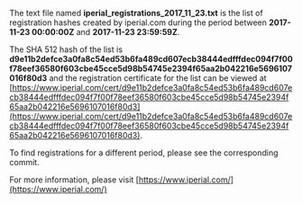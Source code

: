 The text file named **iperial_registrations_2017_11_23.txt** is the list of registration hashes created by iperial.com during the period between **2017-11-23 00:00:00Z** and **2017-11-23 23:59:59Z**.

The SHA 512 hash of the list is **d9e11b2defce3a0fa8c54ed53b6fa489cd607ecb38444edfffdec094f7f00f78eef36580f603cbe45cce5d98b54745e2394f65aa2b042216e5696107016f80d3** and the registration certificate for the list can be viewed at [https://www.iperial.com/cert/d9e11b2defce3a0fa8c54ed53b6fa489cd607ecb38444edfffdec094f7f00f78eef36580f603cbe45cce5d98b54745e2394f65aa2b042216e5696107016f80d3](https://www.iperial.com/cert/d9e11b2defce3a0fa8c54ed53b6fa489cd607ecb38444edfffdec094f7f00f78eef36580f603cbe45cce5d98b54745e2394f65aa2b042216e5696107016f80d3).

To find registrations for a different period, please see the corresponding commit.

For more information, please visit [https://www.iperial.com/](https://www.iperial.com/)
